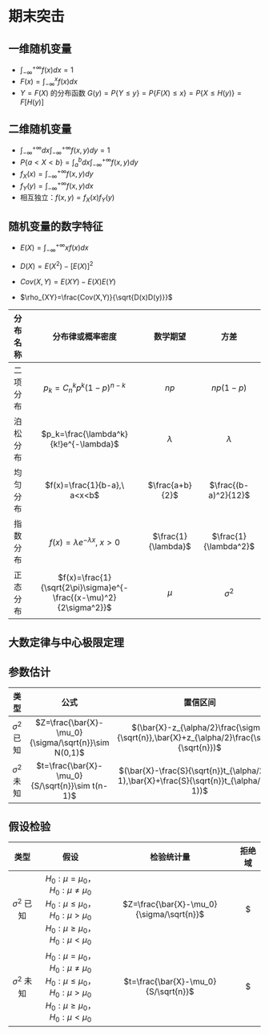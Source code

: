 # 期末突击

## 一维随机变量

- $\int_{-\infty}^{+\infty}{f(x)}dx=1$
- $F(x)=\int_{-\infty}^{x}{f(x)}dx$
- $Y=F(X)$ 的分布函数 $G(y)=P\{Y\le y\}=P\{F(X)\le x\}=P\{X\le H(y)\}=F[H(y)]$

## 二维随机变量

- $\int_{-\infty}^{+\infty}dx\int_{-\infty}^{+\infty}{f(x,y)}dy=1$
- $P\{a<X<b\}=\int_{a}^{b}dx\int_{-\infty}^{+\infty}{f(x,y)}dy$
- $f_{X}(x)=\int_{-\infty}^{+\infty}{f(x,y)}dy$
- $f_{Y}(y)=\int_{-\infty}^{+\infty}{f(x,y)}dx$
- 相互独立：$f(x,y)=f_{X}(x)f_{Y}(y)$

## 随机变量的数字特征

- $E(X)=\int_{-\infty}^{+\infty}{xf(x)}dx$

- $D(X)=E(X^2)-[E(X)]^2$

- $Cov(X,Y)=E(XY)-E(X)E(Y)$

- $\rho_{XY}=\frac{Cov(X,Y)}{\sqrt{D(x)D(y)}}$


| 分布名称 |                       分布律或概率密度                       |      数学期望       |         方差          |
| :------: | :----------------------------------------------------------: | :-----------------: | :-------------------: |
| 二项分布 |               $p_k=C_{n}^{k}{p^k}(1-p)^{n-k}$                |        $np$         |       $np(1-p)$       |
| 泊松分布 |            $p_k=\frac{\lambda^k}{k!}e^{-\lambda}$            |      $\lambda$      |       $\lambda$       |
| 均匀分布 |                 $f(x)=\frac{1}{b-a},\ a<x<b$                 |   $\frac{a+b}{2}$   | $\frac{(b-a)^2}{12}$  |
| 指数分布 |             $f(x)=\lambda e^{-\lambda x},\ x>0$              | $\frac{1}{\lambda}$ | $\frac{1}{\lambda^2}$ |
| 正态分布 | $f(x)=\frac{1}{\sqrt{2\pi}\sigma}e^{-\frac{(x-\mu)^2}{2\sigma^2}}$ |        $\mu$        |      $\sigma^2$       |


## 大数定律与中心极限定理

## 参数估计

|      类型       |                         公式                         |                           置信区间                           |
| :-------------: | :--------------------------------------------------: | :----------------------------------------------------------: |
| $\sigma^2$ 已知 | $Z=\frac{\bar{X}-\mu_0}{\sigma/\sqrt{n}}\sim N(0,1)$ | $(\bar{X}-z_{\alpha/2}\frac{\sigma}{\sqrt{n}},\bar{X}+z_{\alpha/2}\frac{\sigma}{\sqrt{n}})$ |
| $\sigma^2$ 未知 |   $t=\frac{\bar{X}-\mu_0}{S/\sqrt{n}}\sim t(n-1)$    | $(\bar{X}-\frac{S}{\sqrt{n}}t_{\alpha/2}(n-1),\bar{X}+\frac{S}{\sqrt{n}}t_{\alpha/2}(n-1))$ |

## 假设检验

|      类型       |                             假设                             |                检验统计量                 |                            拒绝域                            |
| :-------------: | :----------------------------------------------------------: | :---------------------------------------: | :----------------------------------------------------------: |
| $\sigma^2$ 已知 | $H_0:\mu=\mu_0，H_0:\mu\ne\mu_0$<br />$H_0:\mu\le\mu_0，H_0:\mu>\mu_0$<br />$H_0:\mu\ge\mu_0，H_0:\mu<\mu_0$ | $Z=\frac{\bar{X}-\mu_0}{\sigma/\sqrt{n}}$ | $|z|\ge z_{\alpha/2}$<br />$z\ge z_{\alpha}$<br />$z\le z_{\alpha}$ |
| $\sigma^2$ 未知 | $H_0:\mu=\mu_0，H_0:\mu\ne\mu_0$<br />$H_0:\mu\le\mu_0，H_0:\mu>\mu_0$<br />$H_0:\mu\ge\mu_0，H_0:\mu<\mu_0$ |   $t=\frac{\bar{X}-\mu_0}{S/\sqrt{n}}$    | $|t|\ge t_{\alpha/2}(n-1)$<br />$t\ge t_{\alpha}(n-1)$<br />$t\le t_{\alpha}(n-1)$ |


